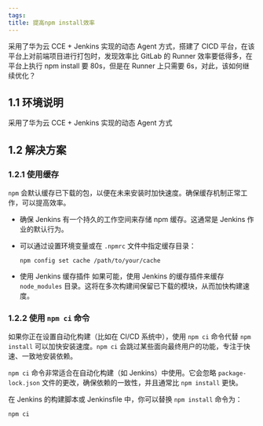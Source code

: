 ```yaml
---
tags: 
title: 提高npm install效率
---
```


采用了华为云 CCE + Jenkins 实现的动态 Agent 方式，搭建了 CICD 平台，在该平台上对前端项目进行打包时，发现效率比 GitLab 的 Runner 效率要低得多，在平台上执行 npm install 要 80s，但是在 Runner 上只需要 6s，对此，该如何继续优化？

<!--more-->

## 1.1 环境说明

采用了华为云 CCE + Jenkins 实现的动态 Agent 方式

## 1.2 解决方案

### 1.2.1 使用缓存

`npm` 会默认缓存已下载的包，以便在未来安装时加快速度。确保缓存机制正常工作，可以提高效率。

- 确保 Jenkins 有一个持久的工作空间来存储 npm 缓存。这通常是 Jenkins 作业的默认行为。
- 可以通过设置环境变量或在 `.npmrc` 文件中指定缓存目录：

    ```shell
    npm config set cache /path/to/your/cache
    ```

- 使用 Jenkins 缓存插件
    如果可能，使用 Jenkins 的缓存插件来缓存 `node_modules` 目录。这将在多次构建间保留已下载的模块，从而加快构建速度。

### 1.2.2 使用 `npm ci` 命令

如果你正在设置自动化构建（比如在 CI/CD 系统中），使用 `npm ci` 命令代替 `npm install` 可以加快安装速度。`npm ci` 会跳过某些面向最终用户的功能，专注于快速、一致地安装依赖。

`npm ci` 命令非常适合在自动化构建（如 Jenkins）中使用。它会忽略 `package-lock.json` 文件的更改，确保依赖的一致性，并且通常比 `npm install` 更快。

在 Jenkins 的构建脚本或 Jenkinsfile 中，你可以替换 `npm install` 命令为：

```shell
npm ci
```
